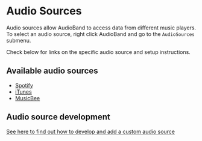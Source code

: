 # Audio Sources
Audio sources allow AudioBand to access data from different music players. To select an audio source, right click AudioBand and go to the `AudioSources` submenu.

Check below for links on the specific audio source and setup instructions.

## Available audio sources
- [Spotify](audiosources/spotify.md)
- [iTunes](audiosources/itunes.md)
- [MusicBee](audiosources/musicbee.md)

## Audio source development
[See here to find out how to develop and add a custom audio source](~/audiosource-docs/index.md)